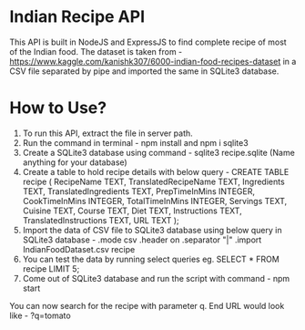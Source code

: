 # Indian Recipe API

This API is built in NodeJS and ExpressJS to find complete recipe of most of the Indian food. The dataset is taken from - https://www.kaggle.com/kanishk307/6000-indian-food-recipes-dataset in a CSV file separated by pipe and imported the same in SQLite3 database.

# How to Use?

1. To run this API, extract the file in server path.
2. Run the command in terminal - npm install and npm i sqlite3
3. Create a SQLite3 database using command - sqlite3 recipe.sqlite (Name anything for your database)
4. Create a table to hold recipe details with below query - 
    CREATE TABLE recipe (
       RecipeName TEXT,
       TranslatedRecipeName TEXT,
       Ingredients TEXT,
       TranslatedIngredients TEXT,
       PrepTimeInMins INTEGER,
       CookTimeInMins INTEGER,
       TotalTimeInMins INTEGER,
       Servings TEXT,
       Cuisine TEXT,
       Course TEXT,
       Diet TEXT,
       Instructions TEXT,
       TranslatedInstructions TEXT,
       URL TEXT
    );
5. Import the data of CSV file to SQLite3 database using below query in SQLite3 database - 
.mode csv
.header on
.separator "|"
.import IndianFoodDataset.csv recipe
6. You can test the data by running select queries eg. SELECT * FROM recipe LIMIT 5;
7. Come out of SQLite3 database and run the script with command - npm start

You can now search for the recipe with parameter q.
End URL would look like - <url>?q=tomato
